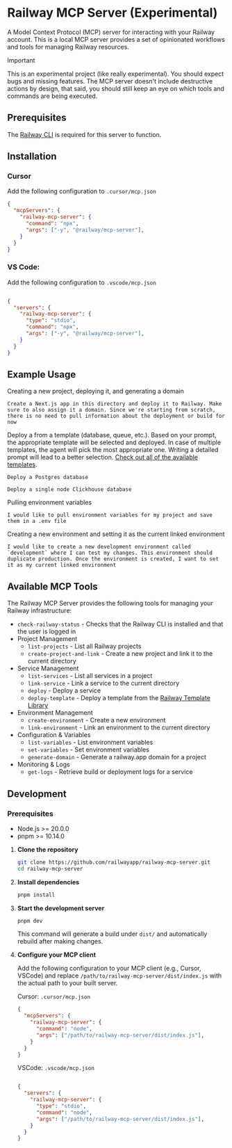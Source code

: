 # Railway MCP Server (Experimental)

A Model Context Protocol (MCP) server for interacting with your Railway account. This is a local MCP server provides a set of opinionated workflows and tools for managing Railway resources.

> [!IMPORTANT]
> This is an experimental project (like really experimental). You should expect bugs and missing features. The MCP server doesn't include destructive actions by design, that said, you should still keep an eye on which tools and commands are being executed.

## Prerequisites

The [Railway CLI](https://docs.railway.com/guides/cli) is required for this server to function.

## Installation

### Cursor
Add the following configuration to `.cursor/mcp.json`

```json
{
  "mcpServers": {
    "railway-mcp-server": {
      "command": "npx",
      "args": ["-y", "@railway/mcp-server"],
    }
  }
}
```

### VS Code: 

Add the following configuration to `.vscode/mcp.json`

   ```json
   
   {
     "servers": {
       "railway-mcp-server": {
         "type": "stdio",
         "command": "npx",
         "args": ["-y", "@railway/mcp-server"],
       }
     }
   }
   ```
   


## Example Usage

Creating a new project, deploying it, and generating a domain

```text
Create a Next.js app in this directory and deploy it to Railway. Make sure to also assign it a domain. Since we're starting from scratch, there is no need to pull information about the deployment or build for now
```


Deploy a from a template (database, queue, etc.). Based on your prompt, the appropriate template will be selected and deployed. In case of multiple templates, the agent will pick the most appropriate one. Writing a detailed prompt will lead to a better selection. [Check out all of the available templates](https://railway.com/deploy).

```text
Deploy a Postgres database
```

```text
Deploy a single node Clickhouse database
```


Pulling environment variables

```text
I would like to pull environment variables for my project and save them in a .env file
```

Creating a new environment and setting it as the current linked environment
```text
I would like to create a new development environment called `development` where I can test my changes. This environment should duplicate production. Once the environment is created, I want to set it as my current linked environment
```

## Available MCP Tools

The Railway MCP Server provides the following tools for managing your Railway infrastructure:

- `check-railway-status` - Checks that the Railway CLI is installed and that the user is logged in
- Project Management
  - `list-projects` - List all Railway projects
  - `create-project-and-link` - Create a new project and link it to the current directory
- Service Management
  - `list-services` - List all services in a project
  - `link-service` - Link a service to the current directory
  - `deploy` - Deploy a service
  - `deploy-template` - Deploy a template from the [Railway Template Library](https://railway.com/deploy)
- Environment Management
  - `create-environment` - Create a new environment
  - `link-environment` - Link an environment to the current directory
- Configuration & Variables
  - `list-variables` - List environment variables
  - `set-variables` - Set environment variables
  - `generate-domain` - Generate a railway.app domain for a project
- Monitoring & Logs
  - `get-logs` - Retrieve build or deployment logs for a service


## Development

### Prerequisites
- Node.js >= 20.0.0
- pnpm >= 10.14.0


1. **Clone the repository**
   ```bash
   git clone https://github.com/railwayapp/railway-mcp-server.git
   cd railway-mcp-server
   ```

2. **Install dependencies**
   ```bash
   pnpm install
   ```

3. **Start the development server**
   ```bash
   pnpm dev
   ```

   This command will generate a build under `dist/` and automatically rebuild after making changes.

4. **Configure your MCP client**
   
   Add the following configuration to your MCP client (e.g., Cursor, VSCode) and replace `/path/to/railway-mcp-server/dist/index.js` with the actual path to your built server.
   
   Cursor: `.cursor/mcp.json`

   ```json
   {
     "mcpServers": {
       "railway-mcp-server": {
         "command": "node",
         "args": ["/path/to/railway-mcp-server/dist/index.js"],
       }
     }
   }
   ```

   VSCode: `.vscode/mcp.json`

   ```json
   
   {
     "servers": {
       "railway-mcp-server": {
         "type": "stdio",
         "command": "node",
         "args": ["/path/to/railway-mcp-server/dist/index.js"],
       }
     }
   }
   ```
